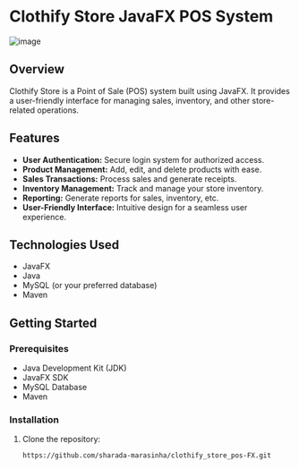 # Clothify Store JavaFX POS System

![image](https://github.com/sharada-marasinha/clothify_store_pos-FX/assets/86095574/3bada364-d8f6-44e0-8c00-686078b2248d)


## Overview

Clothify Store is a Point of Sale (POS) system built using JavaFX. It provides a user-friendly interface for managing sales, inventory, and other store-related operations.

## Features

- **User Authentication:** Secure login system for authorized access.
- **Product Management:** Add, edit, and delete products with ease.
- **Sales Transactions:** Process sales and generate receipts.
- **Inventory Management:** Track and manage your store inventory.
- **Reporting:** Generate reports for sales, inventory, etc.
- **User-Friendly Interface:** Intuitive design for a seamless user experience.

## Technologies Used

- JavaFX
- Java
- MySQL (or your preferred database)
- Maven

## Getting Started

### Prerequisites

- Java Development Kit (JDK)
- JavaFX SDK
- MySQL Database
- Maven

### Installation

1. Clone the repository:

   ```bash
   https://github.com/sharada-marasinha/clothify_store_pos-FX.git
